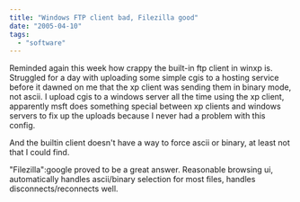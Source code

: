 ```yaml
---
title: "Windows FTP client bad, Filezilla good"
date: "2005-04-10"
tags: 
  - "software"
---
```


Reminded again this week how crappy the built-in ftp client in winxp is. Struggled for a day with uploading some simple cgis to a hosting service before it dawned on me that the xp client was sending them in binary mode, not ascii. I upload cgis to a windows server all the time using the xp client, apparently msft does something special between xp clients and windows servers to fix up the uploads because I never had a problem with this config.

And the builtin client doesn't have a way to force ascii or binary, at least not that I could find.

"Filezilla":google proved to be a great answer. Reasonable browsing ui, automatically handles ascii/binary selection for most files, handles disconnects/reconnects well.
